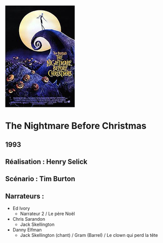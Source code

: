 ![Image](img/220px-The_nightmare_before_christmas_poster.jpeg)
# The Nightmare Before Christmas
## 1993
## Réalisation : Henry Selick
## Scénario : Tim Burton
## Narrateurs : 
* Ed Ivory
  * Narrateur 2 / Le père Noël 
* Chris Sarandon
  * Jack Skellington
* Danny Elfman
  * Jack Skellington (chant) / Gram (Barrel) / Le clown qui perd la tête
